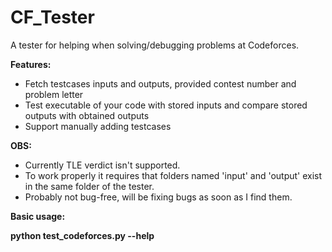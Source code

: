 # CF_Tester

A tester for helping when solving/debugging problems at Codeforces.

**Features:**
  - Fetch testcases inputs and outputs, provided contest number and problem letter
  - Test executable of your code with stored inputs and compare stored outputs with obtained outputs
  - Support manually adding testcases

**OBS:**
  - Currently TLE verdict isn't supported.
  - To work properly it requires that folders named 'input' and 'output' exist in the same folder of the tester.
  - Probably not bug-free, will be fixing bugs as soon as I find them.

**Basic usage:**

**python test_codeforces.py --help**
